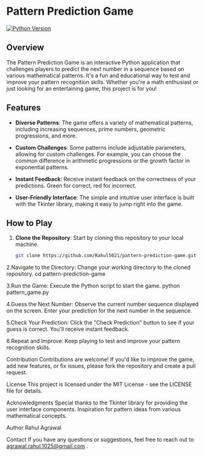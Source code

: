 # Pattern Prediction Game

[![Python Version](https://img.shields.io/badge/python-3.6%20%7C%203.7%20%7C%203.8%20%7C%203.9-blue)](https://www.python.org/downloads/)

## Overview

The Pattern Prediction Game is an interactive Python application that challenges players to predict the next number in a sequence based on various mathematical patterns. It's a fun and educational way to test and improve your pattern recognition skills. Whether you're a math enthusiast or just looking for an entertaining game, this project is for you!

## Features

- **Diverse Patterns**: The game offers a variety of mathematical patterns, including increasing sequences, prime numbers, geometric progressions, and more.

- **Custom Challenges**: Some patterns include adjustable parameters, allowing for custom challenges. For example, you can choose the common difference in arithmetic progressions or the growth factor in exponential patterns.

- **Instant Feedback**: Receive instant feedback on the correctness of your predictions. Green for correct, red for incorrect.

- **User-Friendly Interface**: The simple and intuitive user interface is built with the Tkinter library, making it easy to jump right into the game.

## How to Play

1. **Clone the Repository**: Start by cloning this repository to your local machine.

   ```bash
   git clone https://github.com/Rahul5021/pattern-prediction-game.git
2.Navigate to the Directory: Change your working directory to the cloned repository.
    cd pattern-prediction-game
    
3.Run the Game: Execute the Python script to start the game.
  python pattern_game.py

4.Guess the Next Number: Observe the current number sequence displayed on the screen. Enter your prediction for the next number in the sequence.

5.Check Your Prediction: Click the "Check Prediction" button to see if your guess is correct. You'll receive instant feedback.

6.Repeat and Improve: Keep playing to test and improve your pattern recognition skills.

Contribution
Contributions are welcome! If you'd like to improve the game, add new features, or fix issues, please fork the repository and create a pull request.

License
This project is licensed under the MIT License - see the LICENSE file for details.

Acknowledgments
Special thanks to the Tkinter library for providing the user interface components.
Inspiration for pattern ideas from various mathematical concepts.

Author
Rahul Agrawal

Contact
If you have any questions or suggestions, feel free to reach out to agrawal.rahul.1025@gmail.com .
